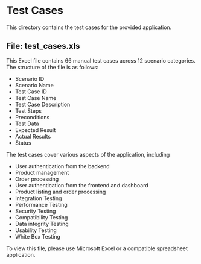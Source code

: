 # Test Cases

This directory contains the test cases for the provided application.

## File: test_cases.xls

This Excel file contains 66 manual test cases across 12 scenario categories. The structure of the file is as follows:

+ Scenario ID
+ Scenario Name
+ Test Case ID
+ Test Case Name
+ Test Case Description
+ Test Steps
+ Preconditions
+ Test Data
+ Expected Result
+ Actual Results
+ Status

The test cases cover various aspects of the application, including 
+ User authentication from the backend 
+ Product management
+ Order processing
+ User authentication from the frontend and dashboard
+ Product listing and order processing
+ Integration Testing
+ Performance Testing
+ Security Testing
+ Compatibility Testing
+ Data integrity Testing
+ Usability Testing
+ White Box Testing


To view this file, please use Microsoft Excel or a compatible spreadsheet application.